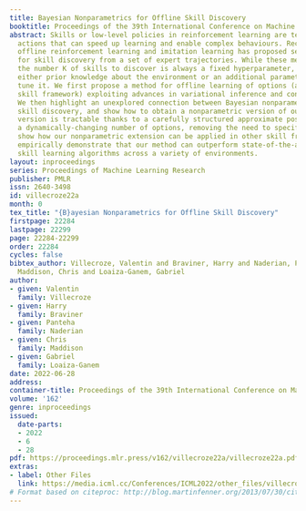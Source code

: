 ```yaml
---
title: Bayesian Nonparametrics for Offline Skill Discovery
booktitle: Proceedings of the 39th International Conference on Machine Learning
abstract: Skills or low-level policies in reinforcement learning are temporally extended
  actions that can speed up learning and enable complex behaviours. Recent work in
  offline reinforcement learning and imitation learning has proposed several techniques
  for skill discovery from a set of expert trajectories. While these methods are promising,
  the number K of skills to discover is always a fixed hyperparameter, which requires
  either prior knowledge about the environment or an additional parameter search to
  tune it. We first propose a method for offline learning of options (a particular
  skill framework) exploiting advances in variational inference and continuous relaxations.
  We then highlight an unexplored connection between Bayesian nonparametrics and offline
  skill discovery, and show how to obtain a nonparametric version of our model. This
  version is tractable thanks to a carefully structured approximate posterior with
  a dynamically-changing number of options, removing the need to specify K. We also
  show how our nonparametric extension can be applied in other skill frameworks, and
  empirically demonstrate that our method can outperform state-of-the-art offline
  skill learning algorithms across a variety of environments.
layout: inproceedings
series: Proceedings of Machine Learning Research
publisher: PMLR
issn: 2640-3498
id: villecroze22a
month: 0
tex_title: "{B}ayesian Nonparametrics for Offline Skill Discovery"
firstpage: 22284
lastpage: 22299
page: 22284-22299
order: 22284
cycles: false
bibtex_author: Villecroze, Valentin and Braviner, Harry and Naderian, Panteha and
  Maddison, Chris and Loaiza-Ganem, Gabriel
author:
- given: Valentin
  family: Villecroze
- given: Harry
  family: Braviner
- given: Panteha
  family: Naderian
- given: Chris
  family: Maddison
- given: Gabriel
  family: Loaiza-Ganem
date: 2022-06-28
address:
container-title: Proceedings of the 39th International Conference on Machine Learning
volume: '162'
genre: inproceedings
issued:
  date-parts:
  - 2022
  - 6
  - 28
pdf: https://proceedings.mlr.press/v162/villecroze22a/villecroze22a.pdf
extras:
- label: Other Files
  link: https://media.icml.cc/Conferences/ICML2022/other_files/villecroze22a-supp.zip
# Format based on citeproc: http://blog.martinfenner.org/2013/07/30/citeproc-yaml-for-bibliographies/
---
```

